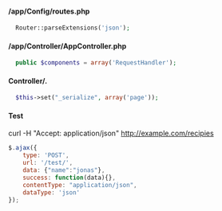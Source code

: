 #### /app/Config/routes.php
```php
  Router::parseExtensions('json');
```

#### /app/Controller/AppController.php
```php
  public $components = array('RequestHandler');
```

#### Controller/*.*
```php
  $this->set("_serialize", array('page'));
```

#### Test
curl -H "Accept: application/json" http://example.com/recipies
```javascript
$.ajax({
    type: 'POST',
    url: '/test/',
    data: {"name":"jonas"},
    success: function(data){},
    contentType: "application/json",
    dataType: 'json'
});
```
